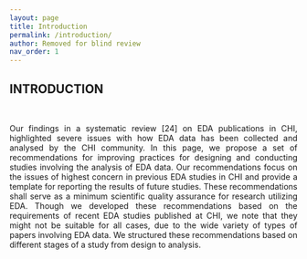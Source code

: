 ```yaml
---
layout: page
title: Introduction
permalink: /introduction/
author: Removed for blind review
nav_order: 1
---
```

## INTRODUCTION
<br>
<p align="justify">
Our findings in a systematic review [24] on EDA publications in CHI, highlighted severe issues with how EDA data has been collected and analysed by the CHI community. In this
page, we propose a set of recommendations for improving practices for designing and conducting studies involving
the analysis of EDA data. Our recommendations focus on the issues of highest concern in previous EDA studies in CHI
and provide a template for reporting the results of future studies. These recommendations shall serve as a minimum
scientific quality assurance for research utilizing EDA. Though we developed these recommendations based on the
requirements of recent EDA studies published at CHI, we note that they might not be suitable for all cases, due to the
wide variety of types of papers involving EDA data. We structured these recommendations based on different stages of a study from design to analysis. </p>